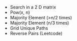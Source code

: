 - Search in a 2 D matrix
- Pow(x, n)
- Majority Element (>n/2 times)
- Majority Element (n/3 times)
- Grid Unique Paths
- Reverse Pairs (Leetcode)
